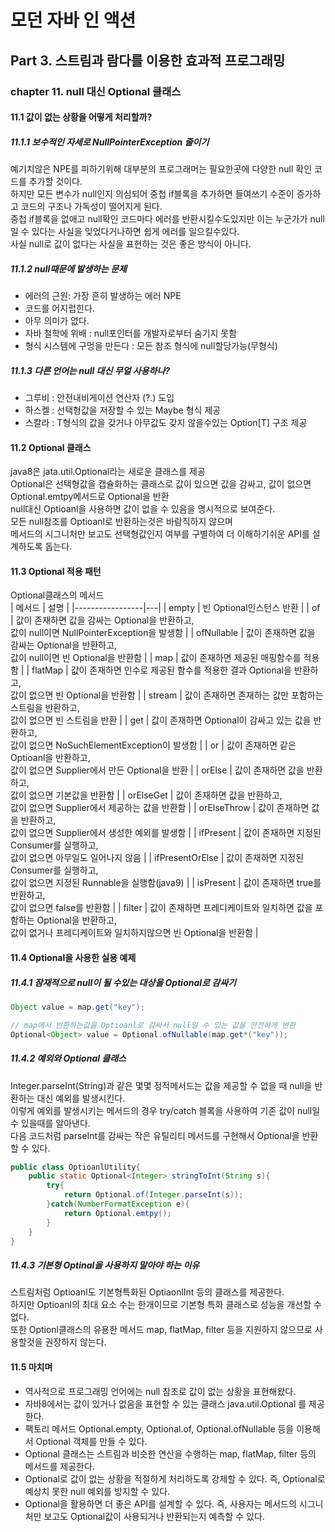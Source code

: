 # 모던 자바 인 액션

## Part 3. 스트림과 람다를 이용한 효과적 프로그래밍
### chapter 11. null 대신 Optional 클래스
#### 11.1 값이 없는 상황을 어떻게 처리할까?
##### 11.1.1 보수적인 자세로 NullPointerException 줄이기
예기치않은 NPE를 피하기위해 대부분의 프로그래머는 필요한곳에 다양한 null 확인 코드를 추가할 것이다.  
하지만 모든 변수가 null인지 의심되어 중첩 if블록을 추가하면 들여쓰기 수준이 증가하고 코드의 구조나 가독성이 떨어지게 된다.  
중첩 if블록을 없애고 null확인 코드마다 에러를 반환시킬수도있지만 이는 누군가가 null일 수 있다는 사실을 잊었다거나하면 쉽게 에러를 일으킬수있다.    
사실 null로 값이 없다는 사실을 표현하는 것은 좋은 방식이 아니다.

##### 11.1.2 null때문에 발생하는 문제
- 에러의 근원: 가장 흔히 발생하는 에러 NPE
- 코드를 어지럽힌다.
- 아무 의미가 없다.
- 자바 철학에 위배 : null포인터를 개발자로부터 숨기지 못함
- 형식 시스템에 구멍을 만든다 : 모든 참조 형식에 null할당가능(무형식)

##### 11.1.3 다른 언어는 null 대신 무얼 사용하나?
- 그루비 : 안전내비게이션 연산자 (?.) 도입
- 하스켈 : 선택형값을 저장할 수 있는 Maybe 형식 제공
- 스칼라 : T형식의 값을 갖거나 아무값도 갖지 않을수있는 Option[T] 구조 제공

#### 11.2 Optional 클래스
java8은 jata.util.Optional<T>라는 새로운 클래스를 제공  
Optional은 선택형값을 캡슐화하는 클래스로 값이 있으면 값을 감싸고, 값이 없으면 Optional.emtpy메서드로 Optional을 반환  
null대신 Optioanl을 사용하면 값이 없을 수 있음을 명시적으로 보여준다.  
모든 null참조를 Optioanl로 반환하는것은 바람직하지 않으며  
메서드의 시그니처만 보고도 선택형값인지 여부를 구별하여 더 이해하기쉬운 API를 설계하도록 돕는다.  

#### 11.3 Optional 적용 패턴
Optional클래스의 메서드  
| 메서드          |  설명 |
|-----------------|---|
| empty           |  빈 Optional인스턴스 반환 |
| of              | 값이 존재하면 값을 감싸는 Optional을 반환하고,<br> 값이 null이면 NullPointerException을 발생함  |
| ofNullable      | 값이 존재하면 값을 감싸는 Optional을 반환하고,<br> 값이 null이면 빈 Optional을 반환함  |
| map             |  값이 존재하면 제공된 매핑함수를 적용함 |
| flatMap         | 값이 존재하면 인수로 제공된 함수를 적용한 결과 Optional을 반환하고,<br> 값이 없으면 빈 Optional을 반환함  |
| stream          |  값이 존재하면 존재하는 값만 포함하는 스트림을 반환하고,<br> 값이 없으면 빈 스트림을 반환 |
| get             |  값이 존재하면 Optional이 감싸고 있는 값을 반환하고,<br> 값이 없으면 NoSuchElementException이 발생함 |
| or              | 값이 존재하면 같은 Optioanl을 반환하고,<br> 값이 없으면 Supplier에서 만든 Optional을 반환  |
| orElse          | 값이 존재하면 값을 반환하고,<br> 값이 없으면 기본값을 반환함  |
| orElseGet       |  값이 존재하면 값을 반환하고,<br> 값이 없으면 Supplier에서 제공하는 값을 반환함 |
| orElseThrow     |  값이 존재하면 값을 반환하고,<br> 값이 없으면 Supplier에서 생성한 예외를 발생함  |
| ifPresent       |  값이 존재하면 지정된 Consumer를 실행하고,<br> 값이 없으면 아무일도 일어나지 않음 |
| ifPresentOrElse |  값이 존재하면 지정된 Consumer를 실행하고,<br> 값이 없으면 지정된 Runnable을 실행함(java9) |
| isPresent       |  값이 존재하면 true를 반환하고,<br> 값이 없으면 false를 반환함 |
| filter          |  값이 존재하면 프레디케이트와 일치하면 값을 포함하는 Optional을 반환하고,<br> 값이 없거나 프레디케이트와 일치하지않으면 빈 Optional을 반환함 |

#### 11.4 Optional을 사용한 실용 예제
##### 11.4.1 잠재적으로 null이 될 수있는 대상을 Optional로 감싸기
~~~java
Object value = map.get("key");

// map에서 반환하는값을 Optioanl로 감싸서 null일 수 있는 값을 안전하게 변환
Optional<Object> value = Optional.ofNullable(map.get*("key"));
~~~

##### 11.4.2 예외와 Optional 클래스
Integer.parseInt(String)과 같은 몇몇 정적메서드는 값을 제공할 수 없을 때 null을 반환하는 대신 예외를 발생시킨다.  
이렇게 예외를 발생시키는 메서드의 경우 try/catch 블록을 사용하여 기존 값이 null일수 있을때를 알아낸다.  
다음 코드처럼 parseInt를 감싸는 작은 유틸리티 메서드를 구현해서 Optional을 반환할 수 있다.  
~~~java
public class OptioanlUtility{
    public static Optional<Integer> stringToInt(String s){
        try{
            return Optional.of(Integer.parseInt(s));
        }catch(NumberFormatException e){
            return Optional.emtpy();
        }
    }
}
~~~  

##### 11.4.3 기본형 Optinal을 사용하지 말아야 하는 이유
스트림처럼 Optioanl도 기본형특화된 OptiaonlInt 등의 클래스를 제공한다.  
하지만 Optioanl의 최대 요소 수는 한개이므로 기본형 특화 클래스로 성능을 개선할 수 없다.  
또한 Optionl클래스의 유용한 메서드 map, flatMap, filter 등을 지원하지 않으므로 사용할것을 권장하지 않는다.  

#### 11.5 마치며
- 역사적으로 프로그래밍 언어에는 null 참조로 값이 없는 상황을 표현해왔다.
- 자바8에서는 값이 있거나 없음을 표현할 수 있는 클래스 java.util.Optional<T> 를 제공한다.
- 팩토리 메서드 Optional.empty, Optional.of, Optional.ofNullable 등을 이용해서 Optional 객체를 만들 수 있다.
- Optional 클래스는 스트림과 비슷한 연산을 수행하는 map, flatMap, filter 등의 메서드를 제공한다.
- Optional로 값이 없는 상황을 적절하게 처리하도록 강제할 수 있다. 즉, Optional로 예상치 못한 null 예외를 방지할 수 있다.
- Optional을 활용하면 더 좋은 API를 설계할 수 있다. 즉, 사용자는 메서드의 시그니처만 보고도 Optional값이 사용되거나 반환되는지 예측할 수 있다.